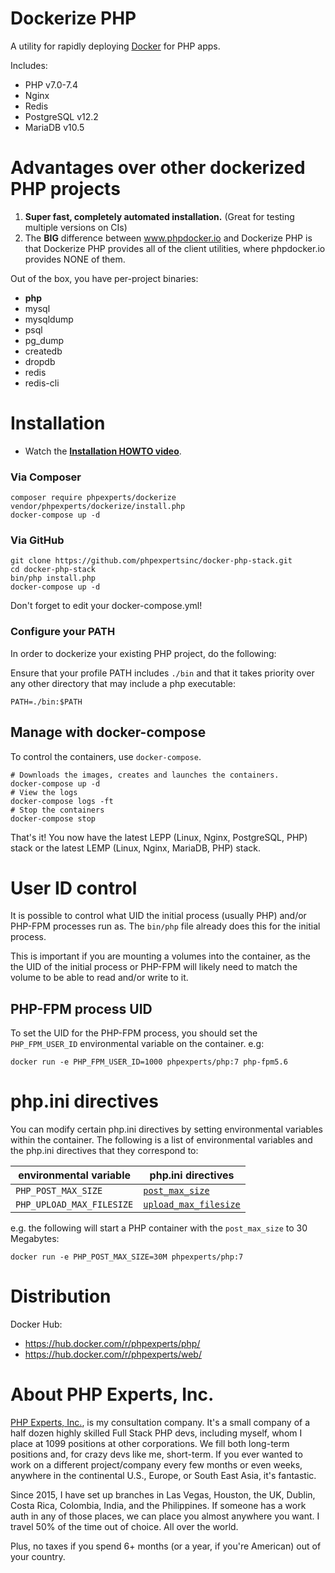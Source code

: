 # Dockerize PHP

A utility for rapidly deploying [Docker](https://www.docker.com) for PHP apps.

Includes: 
 * PHP v7.0-7.4
 * Nginx
 * Redis
 * PostgreSQL v12.2
 * MariaDB v10.5

# Advantages over other dockerized PHP projects

1. **Super fast, completely automated installation.** (Great for testing multiple versions on CIs)
2. The **BIG** difference between www.phpdocker.io and Dockerize PHP is that Dockerize PHP provides all of the client utilities, where phpdocker.io provides NONE of them.

Out of the box, you have per-project binaries:

 * **php**
 * mysql
 * mysqldump
 * psql
 * pg_dump
 * createdb
 * dropdb
 * redis
 * redis-cli

# Installation

* Watch the [**Installation HOWTO video**](https://vimeo.com/254179137).

### Via Composer

    composer require phpexperts/dockerize
    vendor/phpexperts/dockerize/install.php
    docker-compose up -d

### Via GitHub

    git clone https://github.com/phpexpertsinc/docker-php-stack.git
    cd docker-php-stack
    bin/php install.php
    docker-compose up -d
    
Don't forget to edit your docker-compose.yml!

### Configure your PATH

In order to dockerize your existing PHP project, do the following:

Ensure that your profile PATH includes `./bin` and that it takes priority over any other directory that may include a php executable:

    PATH=./bin:$PATH


## Manage with docker-compose

To control the containers, use `docker-compose`.
  
    # Downloads the images, creates and launches the containers.
    docker-compose up -d
    # View the logs
    docker-compose logs -ft
    # Stop the containers
    docker-compose stop

That's it! You now have the latest LEPP (Linux, Nginx, PostgreSQL, PHP) stack or
the latest LEMP (Linux, Nginx, MariaDB, PHP) stack.

# User ID control

It is possible to control what UID the initial process (usually PHP) and/or PHP-FPM processes run as. The `bin/php` file already does this for the initial process.

This is important if you are mounting a volumes into the container, as the the UID of the initial process or PHP-FPM will likely need to match the volume to be able to read and/or write to it.

## PHP-FPM process UID

To set the UID for the PHP-FPM process, you should set the `PHP_FPM_USER_ID` environmental variable on the container. e.g:

    docker run -e PHP_FPM_USER_ID=1000 phpexperts/php:7 php-fpm5.6

# php.ini directives

You can modify certain php.ini directives by setting environmental variables within the container. The following is a list of environmental variables and the php.ini directives that they correspond to:

| environmental variable  | php.ini directives                                                                       |
|-------------------------|---------------------------------------------------------------------------------------|
| `PHP_POST_MAX_SIZE`       | [`post_max_size`](http://php.net/manual/en/ini.core.php#ini.post-max-size)              |
| `PHP_UPLOAD_MAX_FILESIZE` | [`upload_max_filesize`](http://php.net/manual/en/ini.core.php#ini.upload-max-filesize)  |

e.g. the following will start a PHP container with the `post_max_size` to 30 Megabytes:

`docker run -e PHP_POST_MAX_SIZE=30M phpexperts/php:7`

# Distribution

Docker Hub:
 * https://hub.docker.com/r/phpexperts/php/
 * https://hub.docker.com/r/phpexperts/web/

# About PHP Experts, Inc.

[PHP Experts, Inc.](https://www.phpexperts.pro/), is my consultation company. It's a small company of a half dozen 
highly skilled Full Stack PHP devs, including myself, whom I place at 1099 positions at other corporations. We fill both 
long-term positions and, for crazy devs like me, short-term. If you ever wanted to work on a different project/company 
every few months or even weeks, anywhere in the continental U.S., Europe, or South East Asia, it's fantastic.  

Since 2015, I have set up branches in Las Vegas, Houston, the UK, Dublin, Costa Rica, Colombia, India, and the Philippines. 
If someone has a work auth in any of those places, we can place you almost anywhere you want. I travel 50% of the time 
out of choice. All over the world.

Plus, no taxes if you spend 6+ months (or a year, if you're American) out of your country. 
